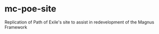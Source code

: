# mc-poe-site
Replication of Path of Exile's site to assist in redevelopment of the Magnus Framework
